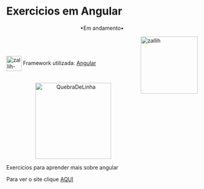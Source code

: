 # Exercicios em Angular



<p align="middle">•Em andamento•</p>

<img align="right" alt="zallih" width="150" src="https://cdn.discordapp.com/attachments/1128416328215167096/1157425285344534678/download20230905181423.png?ex=65188fcb&is=65173e4b&hm=b0e8aa7c9f76c1b1754445d694f1c2605c8797b492674411d964d17f44d6ac5d&">
  <br><br>
<div style="display: inline_block"><br>
 
  <img align="center" alt="zallih-css" height="40" width="40" src="https://angular.io/assets/images/logos/angularjs/AngularJS-Shield.svg">
  Framework utilizada: <a href="#">Angular</a><br><br>


  <p align="middle">
  <img width="200" alt="QuebraDeLinha" src="https://media.discordapp.net/attachments/783761333358166056/875852044928425984/divider-2461548_640.png">
  </p>
  
  <p>
 Exercicios para aprender mais sobre angular
    
   Para ver o site clique  <a href="https://exercios-angular.vercel.app/">AQUI</a>
  </p>
